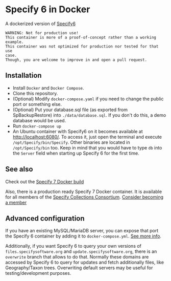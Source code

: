 # Specify 6 in Docker

A dockerized version of [Specify6](https://github.com/specify/specify6)

```
WARNING: Not for production use!
This container is more of a proof-of-concept rather than a working
example.
This container was not optimized for production nor tested for that use
case.
Though, you are welcome to improve in and open a pull request.
```

## Installation

- Install `Docker` and `Docker Compose`.
- Clone this repository.
- (Optional) Modify `docker-compose.yaml` if you need to change the public port
  or something else.
- (Optional) Put your database.sql file (as exported from SpBackupRestore) into
  `./data/database.sql`. If you don't do this, a demo database would be used.
- Run `docker-compose up`
- An Ubuntu container with Specify6 on it becomes available at
  [http://localhost:6080/](http://localhost:6080/). To access it, just open the
  terminal and execute `/opt/Specify/bin/Specify`. Other binaries are located in
  `/opt/Specify/bin` too. Keep in mind that you would have to type `db` into the
  `Server` field when starting up Specify 6 for the first time.

## See also

Check out the
[Specify 7 Docker build](https://github.com/specify/specify7-docker/)

Also, there is a production ready Specify 7 Docker container. It is available
for all members of the
[Specify Collections Consortium](http://specifysoftware.org/).
[Consider becoming a member](https://www.specifysoftware.org/members/)

## Advanced configuration

If you have an existing MySQL/MariaDB server, you can expose that port the
Specify 6 container by adding it to `docker-compose.yml`.
[See more info](https://stackoverflow.com/a/24326540/8584605).

Additionally, if you want Specify 6 to query your own versions of
`files.specifysoftware.org` and `update.specifysoftware.org`, there is an
`overwrite` branch that allows to do that. Normally these domains are accessed
by Specify 6 to query for updates and fetch additionally files, like
Geography/Taxon trees. Overwriting default servers may be useful for
testing/development purposes.
